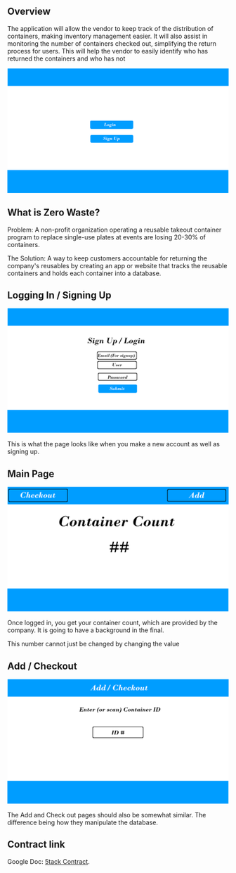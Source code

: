 ## Overview
The application will allow the vendor to keep track of the distribution of containers, making inventory management easier. It will also assist in monitoring the number of containers checked out, simplifying the return process for users. This will help the vendor to easily identify who has returned the containers and who has not

<img src="doc/Landing.png">

## What is Zero Waste?
Problem: A non-profit organization operating a reusable takeout container program to replace single-use plates at events are losing 20-30% of containers.

The Solution: A way to keep customers accountable for returning the company's reusables by creating an app or website that tracks the reusable containers and holds each container into a database.



## Logging In / Signing Up

<img src="doc/Login.png">

This is what the page looks like when you make a new account as well as signing up.

## Main Page

<img src="doc/MainPage.png">

Once logged in, you get your container count, which are provided by the company. It is going to have a background in the final. 

This number cannot just be changed by changing the value

## Add / Checkout

<img src="doc/Add.png">

The Add and Check out pages should also be somewhat similar. The difference being how they manipulate the database. 
## Contract link
Google Doc: [5tack Contract](https://docs.google.com/document/d/1d8_uQh5tRcIG5yzwuxLhPaZy40JoRs0NsppXXmh5sM4/edit?usp=sharing).

